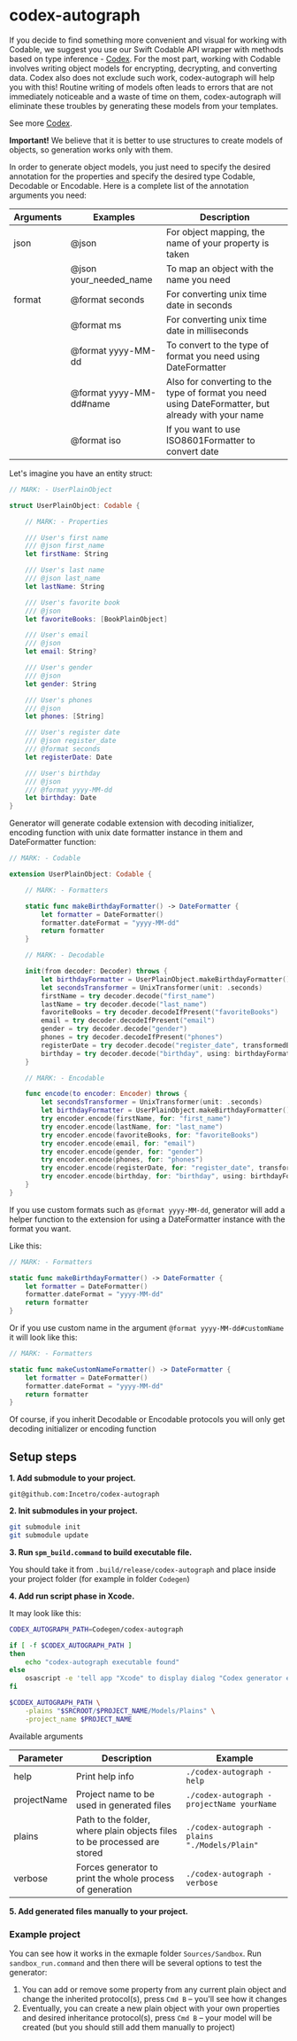 codex-autograph
=====

If you decide to find something more convenient and visual for working with Codable, we suggest you use our Swift Codable API wrapper with methods based on type inference - [Codex](https://github.com/Incetro/Codex). 
For the most part, working with Codable involves writing object models for encrypting, decrypting, and converting data. Codex also does not exclude such work, codex-autograph will help you with this!
Routine writing of models often leads to errors that are not immediately noticeable and a waste of time on them, codex-autograph will eliminate these troubles by generating these models from your templates.

See more [Codex](https://github.com/Incetro/codex).

**Important!** We believe that it is better to use structures to create models of objects, so generation works only with them.

In order to generate object models, you just need to specify the desired annotation for the properties and specify the desired type Codable, Decodable or Encodable. Here is a complete list of the annotation arguments you need:


| Arguments|  Examples                |            Description                                                                            |
|----------|--------------------------|---------------------------------------------------------------------------------------------------|
| json     | @json                    | For object mapping, the name of your property is taken                                            |
|          | @json your_needed_name   | To map an object with the name you need                                                           |
| format   | @format seconds          | For converting unix time date in seconds                                                          |
|          | @format ms               | For converting unix time date in milliseconds                                                     |
|          | @format yyyy-MM-dd       | To convert to the type of format you need using DateFormatter                                     |
|          | @format yyyy-MM-dd#name  | Also for converting to the type of format you need using DateFormatter, but already with your name|
|          | @format iso              | If you want to use ISO8601Formatter to convert date                                               |



Let's imagine you have an entity struct:

```swift
// MARK: - UserPlainObject

struct UserPlainObject: Codable {

    // MARK: - Properties

    /// User's first name
    /// @json first_name
    let firstName: String

    /// User's last name
    /// @json last_name
    let lastName: String

    /// User's favorite book
    /// @json
    let favoriteBooks: [BookPlainObject]

    /// User's email
    /// @json
    let email: String?

    /// User's gender
    /// @json
    let gender: String

    /// User's phones
    /// @json
    let phones: [String]

    /// User's register date
    /// @json register_date
    /// @format seconds
    let registerDate: Date

    /// User's birthday
    /// @json 
    /// @format yyyy-MM-dd
    let birthday: Date
}
```

Generator will generate codable extension with decoding initializer, encoding function with unix date formatter instance in them and DateFormatter function:

```swift
// MARK: - Codable

extension UserPlainObject: Codable {

    // MARK: - Formatters

    static func makeBirthdayFormatter() -> DateFormatter {
        let formatter = DateFormatter()
        formatter.dateFormat = "yyyy-MM-dd"
        return formatter
    }

    // MARK: - Decodable

    init(from decoder: Decoder) throws {
        let birthdayFormatter = UserPlainObject.makeBirthdayFormatter()
        let secondsTransformer = UnixTransformer(unit: .seconds)
        firstName = try decoder.decode("first_name")
        lastName = try decoder.decode("last_name")
        favoriteBooks = try decoder.decodeIfPresent("favoriteBooks")
        email = try decoder.decodeIfPresent("email")
        gender = try decoder.decode("gender")
        phones = try decoder.decodeIfPresent("phones")
        registerDate = try decoder.decode("register_date", transformedBy: secondsTransformer)
        birthday = try decoder.decode("birthday", using: birthdayFormatter)
    }

    // MARK: - Encodable

    func encode(to encoder: Encoder) throws {
        let secondsTransformer = UnixTransformer(unit: .seconds)
        let birthdayFormatter = UserPlainObject.makeBirthdayFormatter()
        try encoder.encode(firstName, for: "first_name")
        try encoder.encode(lastName, for: "last_name")
        try encoder.encode(favoriteBooks, for: "favoriteBooks")
        try encoder.encode(email, for: "email")
        try encoder.encode(gender, for: "gender")
        try encoder.encode(phones, for: "phones")
        try encoder.encode(registerDate, for: "register_date", transformedBy: secondsTransformer)
        try encoder.encode(birthday, for: "birthday", using: birthdayFormatter)
    }
}
```
If you use custom formats such as `@format yyyy-MM-dd`, generator will add a helper function to the extension for using a DateFormatter instance with the format you want.

Like this:

```swift
// MARK: - Formatters

static func makeBirthdayFormatter() -> DateFormatter {
    let formatter = DateFormatter()
    formatter.dateFormat = "yyyy-MM-dd"
    return formatter
}
```

Or if you use custom name in the argument `@format yyyy-MM-dd#customName` it will look like this:

```swift
// MARK: - Formatters

static func makeCustomNameFormatter() -> DateFormatter {
    let formatter = DateFormatter()
    formatter.dateFormat = "yyyy-MM-dd"
    return formatter
}
```

Of course, if you inherit Decodable or Encodable protocols you will only get decoding initializer or encoding function

## Setup steps

**1. Add submodule to your project.**

`git@github.com:Incetro/codex-autograph`

**2. Init submodules in your project.**

```bash
git submodule init
git submodule update
```

**3. Run `spm_build.command` to build executable file.**

You should take it from `.build/release/codex-autograph` and place inside your project folder (for example in folder `Codegen`)

**4. Add run script phase in Xcode.**

It may look like this:

```bash
CODEX_AUTOGRAPH_PATH=Codegen/codex-autograph

if [ -f $CODEX_AUTOGRAPH_PATH ]
then
    echo "codex-autograph executable found"
else
    osascript -e 'tell app "Xcode" to display dialog "Codex generator executable not found in \nCodegen/codex-autograph" buttons {"OK"} with icon caution'
fi

$CODEX_AUTOGRAPH_PATH \
    -plains "$SRCROOT/$PROJECT_NAME/Models/Plains" \
    -project_name $PROJECT_NAME

```

Available arguments

| Parameter         | Description                                                                       | Example                                                      |
|-------------------|-----------------------------------------------------------------------------------|--------------------------------------------------------------|
| help              | Print help info                                                                   | `./codex-autograph -help`                                    |
| projectName       | Project name to be used in generated files                                        | `./codex-autograph -projectName yourName`                    |
| plains            | Path to the folder, where plain objects files to be processed are stored          | `./codex-autograph -plains "./Models/Plain"`                 |
| verbose           | Forces generator to print the whole process of generation                         | `./codex-autograph -verbose`                                 |

**5. Add generated files manually to your project.**

### Example project

You can see how it works in the exmaple folder `Sources/Sandbox`. Run `sandbox_run.command` and then there will be several options to test the generator:

1. You can add or remove some property from any current plain object and change the inherited protocol(s), press `Cmd B` – you'll see how it changes
2. Eventually, you can create a new plain object with your own properties and desired inheritance protocol(s), press `Cmd B` – your model will be created (but you should still add them manually to project)

